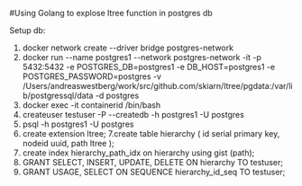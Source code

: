 #Using Golang to explose ltree function in postgres db

Setup db: 
1. docker network create --driver bridge postgres-network
2. docker run --name postgres1 --network postgres-network -it -p 5432:5432 -e POSTGRES_DB=postgres1 -e DB_HOST=postgres1 -e POSTGRES_PASSWORD=postgres -v /Users/andreaswestberg/work/src/github.com/skiarn/ltree/pgdata:/var/lib/postgressql/data -d postgres
3. docker exec -it containerid /bin/bash
4. createuser testuser -P --createdb -h postgres1 -U postgres
5. psql -h postgres1 -U postgres
6. create extension ltree;
7.create table hierarchy (
    id serial primary key,
    nodeid uuid,
    path ltree
);
8. create index hierarchy_path_idx on hierarchy using gist (path);
9. GRANT SELECT, INSERT, UPDATE, DELETE ON hierarchy TO testuser;
10. GRANT USAGE, SELECT ON SEQUENCE hierarchy_id_seq TO testuser;

